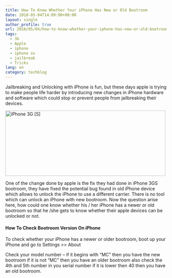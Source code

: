 ```yaml
---
title: How To Know Whether Your iPhone Has New or Old Bootroom
date: 2010-05-04T14:09:00+00:00
layout: single
author_profile: true
url: 2010/05/04/how-to-know-whether-your-iphone-has-new-or-old-bootroom/
tags:
  - 3G
  - Apple
  - iphone
  - iphone os
  - jailbreak
  - Tricks
lang: en
category: techblog
---
```

Jailbreaking and Unlocking with iPhone is fun, but these days apple is trying to make people life harder by introducing new changes in iPhone hardware and software which could stop or prevent people from jailbreaking their devices.

[<img title="iPhone 3G [S]" border="0" alt="iPhone 3G [S]" src="http://lh6.ggpht.com/_vaUVXcmC3OI/S-AjqI3R0TI/AAAAAAAACF8/ivymP2hyXZE/hero120090608_thumb%5B3%5D.jpg?imgmax=800" width="500" height="203" />](http://lh4.ggpht.com/_vaUVXcmC3OI/S-AjnfWu1NI/AAAAAAAACF4/dmad707Lil4/s1600-h/hero120090608%5B5%5D.jpg) 

One of the change done by apple is the fix they had done in iPhone 3GS bootroom, they have fixed the potential bug found in old iPhone device which allows to unlock the iPhone to use a different carrier. There is no tool which can unlock an iPhone with new bootroom. Now the question arise here, how could one know whether his / her iPhone has a newer or old bootroom so that he /she gets to know whether their apple devices can be unlocked or not. 

#### How To Check Bootroom Version On iPhone 

To check whether your iPhone has a newer or older bootroom, boot up your iPhone and go to Settings >> About 

Check your model number – if it begins with “MC” then you have the new bootroom if it is not “MC” then you have an older bootroom also check the 4th and 5th number in you serial number if it is lower then 40 then you have an old bootroom.